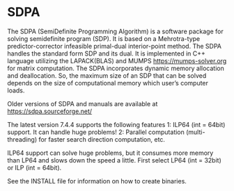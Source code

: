# SDPA

The SDPA (SemiDefinite Programming Algorithm) is a software package for solving semidefinite program (SDP). It is based on a Mehrotra-type predictor-corrector infeasible primal-dual interior-point method. The SDPA handles the standard form SDP and its dual. It is implemented in C++ language utilizing the LAPACK(BLAS) and MUMPS https://mumps-solver.org for matrix computation. The SDPA incorporates dynamic memory allocation and deallocation. So, the maximum size of an SDP that can be solved depends on the size of computational memory which user’s computer loads. 

Older versions of SDPA and manuals are available at
https://sdpa.sourceforge.net/

The latest version 7.4.4 supports the following features
1: ILP64 (int = 64bit) support. It can handle huge problems!
2: Parallel computation (multi-threading) for faster search direction computation, etc.

ILP64 support can solve huge problems, but it consumes more memory than LP64 and slows down the speed a little.
First select LP64 (int = 32bit) or ILP (int = 64bit).

See the INSTALL file for information on how to create binaries.
